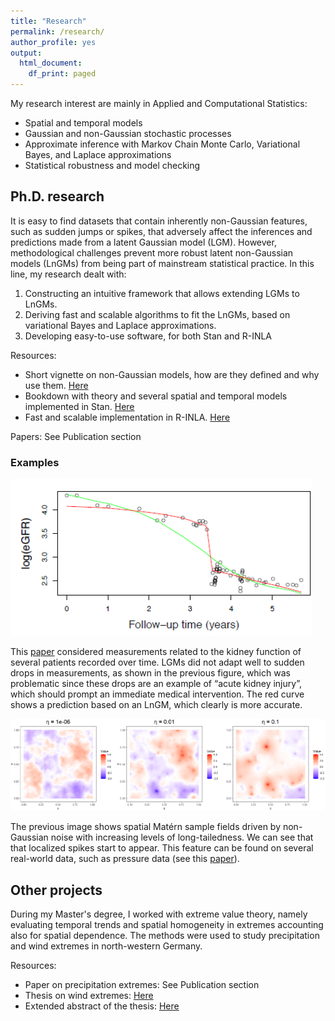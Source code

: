 ```yaml
---
title: "Research"
permalink: /research/
author_profile: yes
output:
  html_document:
    df_print: paged
---
```


My research interest are mainly in Applied and Computational Statistics:
 - Spatial and temporal models
 - Gaussian and non-Gaussian stochastic processes
 - Approximate inference with Markov Chain Monte Carlo, Variational Bayes, and Laplace approximations
 - Statistical robustness and model checking


## Ph.D. research

It is easy to find datasets that contain inherently non-Gaussian features, such as sudden jumps or spikes, that adversely affect the inferences and predictions made from a latent Gaussian model (LGM). 
However, methodological challenges prevent more robust latent non-Gaussian models (LnGMs) from being part of mainstream statistical practice. In this line, my research dealt with:

1. Constructing an intuitive framework that allows extending LGMs to LnGMs.
2. Deriving fast and scalable algorithms to fit the LnGMs, based on variational Bayes and Laplace approximations.
3. Developing easy-to-use software, for both Stan and R-INLA

Resources:
- Short vignette on non-Gaussian models, how are they defined and why use them. [Here](https://rawcdn.githack.com/stan-dev/connect22-space-time/9861468cbfcec939c25c88c81693b5055134e7a6/resources/Speaker%203%20-%20Rafael%20Cabral/vignette/stanconnect.html)
- Bookdown with theory and several spatial and temporal models implemented in Stan. [Here](https://rafaelcabral96.github.io/nigstan/)
- Fast and scalable implementation in R-INLA. [Here](https://github.com/rafaelcabral96/ngvb)

Papers: See Publication section

### Examples
![](/assets/time_series.png)

This [paper](https://rss.onlinelibrary.wiley.com/doi/10.1111/rssc.12405) considered measurements related to the kidney function of several patients recorded over time. LGMs did not adapt well to sudden drops in measurements, as shown in the previous figure, which was problematic since these drops are an example of “acute kidney injury”, which should prompt an immediate medical intervention. The red curve shows a prediction based on an LnGM, which clearly is more accurate.

![](/assets/spatial_2.png)

The previous image shows spatial Matérn sample fields driven by non-Gaussian noise with increasing levels of long-tailedness. We can see that that localized spikes start to appear. This feature can be found on several real-world data, such as pressure data (see this [paper](https://projecteuclid.org/journals/bayesian-analysis/advance-publication/Controlling-the-Flexibility-of-Non-Gaussian-Processes-Through-Shrinkage-Priors/10.1214/22-BA1342.full)).

## Other projects

During my Master's degree, I worked with extreme value theory, namely evaluating temporal trends and spatial homogeneity in extremes accounting also for spatial dependence. The methods were used to study precipitation and wind extremes in north-western Germany.

Resources:
- Paper on precipitation extremes: See Publication section
- Thesis on wind extremes: [Here](https://drive.google.com/file/d/1Tdhf-0Bn4pg9wLtmiJK43IeaDMgL7Zg3/view?usp=share_link)
- Extended abstract of the thesis: [Here](https://drive.google.com/file/d/1uPfrD7tVOUpLKzbDkx0gbFub0-IRuh9U/view)

